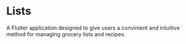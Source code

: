# Lists

A Flutter application designed to give users a convinient and intuitive method for managing grocery lists and recipes. 
